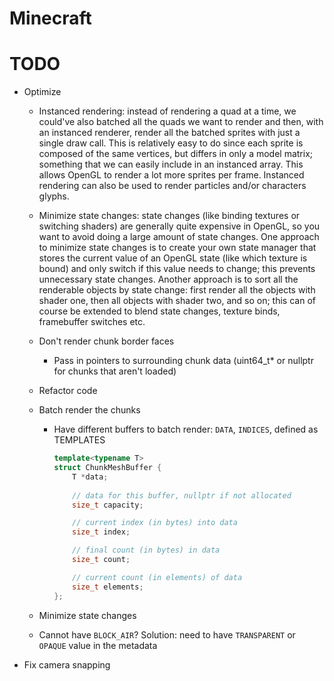 # Minecraft

# TODO
- Optimize
    - Instanced rendering: instead of rendering a quad at a time, we could've also batched all the quads we want to render and then, with an instanced renderer, 
      render all the batched sprites with just a single draw call. This is relatively easy to do since each sprite is composed of the same vertices, but differs in 
      only a model matrix; something that we can easily include in an instanced array. This allows OpenGL to render a lot more sprites per frame. 
      Instanced rendering can also be used to render particles and/or characters glyphs.
    - Minimize state changes: state changes (like binding textures or switching shaders) are generally quite expensive in OpenGL, so you want to avoid doing a 
      large amount of state changes. One approach to minimize state changes is to create your own state manager that stores the current value of an OpenGL state 
      (like which texture is bound) and only switch if this value needs to change; this prevents unnecessary state changes. Another approach is to sort all the 
      renderable objects by state change: first render all the objects with shader one, then all objects with shader two, and so on; this can of course be extended 
      to blend state changes, texture binds, framebuffer switches etc.

    - Don't render chunk border faces
        - Pass in pointers to surrounding chunk data (uint64_t* or nullptr for chunks that aren't loaded)
    - Refactor code
    - Batch render the chunks
        - Have different buffers to batch render: `DATA`, `INDICES`, defined as TEMPLATES
            ```cpp
            template<typename T>
            struct ChunkMeshBuffer {
                T *data;
                
                // data for this buffer, nullptr if not allocated
                size_t capacity;

                // current index (in bytes) into data
                size_t index;

                // final count (in bytes) in data
                size_t count;

                // current count (in elements) of data
                size_t elements;
            };
            ```
    - Minimize state changes
    - Cannot have `BLOCK_AIR`? Solution: need to have `TRANSPARENT` or `OPAQUE` value in the metadata
- Fix camera snapping
